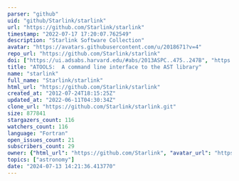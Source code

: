 ```yaml
---
parser: "github"
uid: "github/Starlink/starlink"
url: "https://github.com/Starlink/starlink"
timestamp: "2022-07-17 17:20:07.762549"
description: "Starlink Software Collection"
avatar: "https://avatars.githubusercontent.com/u/2018671?v=4"
repo_url: "https://github.com/Starlink/starlink"
doi: ["https://ui.adsabs.harvard.edu/#abs/2013ASPC..475..247B", "https://ui.adsabs.harvard.edu/abs/2017ascl.soft08001B/abstract"]
title: "ATOOLS:  A command line interface to the AST library"
name: "starlink"
full_name: "Starlink/starlink"
html_url: "https://github.com/Starlink/starlink"
created_at: "2012-07-24T18:15:25Z"
updated_at: "2022-06-11T04:30:34Z"
clone_url: "https://github.com/Starlink/starlink.git"
size: 877841
stargazers_count: 116
watchers_count: 116
language: "Fortran"
open_issues_count: 21
subscribers_count: 29
owner: {"html_url": "https://github.com/Starlink", "avatar_url": "https://avatars.githubusercontent.com/u/2018671?v=4", "login": "Starlink", "type": "Organization"}
topics: ["astronomy"]
date: "2024-07-13 14:21:36.413770"
---
```

